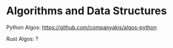 # Algorithms and Data Structures

Python Algos:
https://github.com/companyakis/algos-python

Rust Algos:
?
